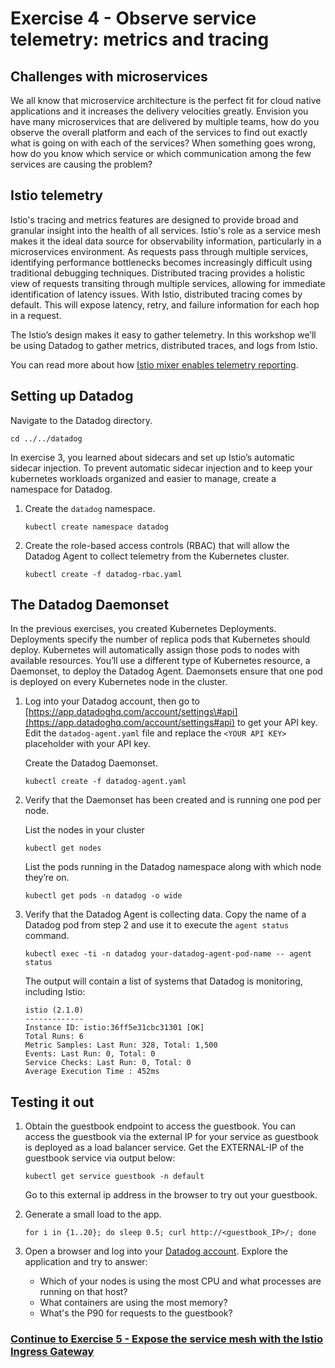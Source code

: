 # Exercise 4 - Observe service telemetry: metrics and tracing

## Challenges with microservices

We all know that microservice architecture is the perfect fit for cloud native applications and it increases the delivery velocities greatly. Envision you have many microservices that are delivered by multiple teams, how do you observe the overall platform and each of the services to find out exactly what is going on with each of the services? When something goes wrong, how do you know which service or which communication among the few services are causing the problem?

## Istio telemetry

Istio's tracing and metrics features are designed to provide broad and granular insight into the health of all services. Istio's role as a service mesh makes it the ideal data source for observability information, particularly in a microservices environment. As requests pass through multiple services, identifying performance bottlenecks becomes increasingly difficult using traditional debugging techniques. Distributed tracing provides a holistic view of requests transiting through multiple services, allowing for immediate identification of latency issues. With Istio, distributed tracing comes by default. This will expose latency, retry, and failure information for each hop in a request.

The Istio’s design makes it easy to gather telemetry. In this workshop we’ll be using Datadog to gather metrics, distributed traces, and logs from Istio.

You can read more about how [Istio mixer enables telemetry reporting](https://istio.io/docs/concepts/policy-and-control/mixer.html).

## Setting up Datadog

Navigate to the Datadog directory.

```text
cd ../../datadog
```

In exercise 3, you learned about sidecars and set up Istio’s automatic sidecar injection. To prevent automatic sidecar injection and to keep your kubernetes workloads organized and easier to manage, create a namespace for Datadog.

1. Create the `datadog` namespace.

   ```text
   kubectl create namespace datadog
   ```

2. Create the role-based access controls \(RBAC\) that will allow the Datadog Agent to collect telemetry from the Kubernetes cluster.

   ```text
   kubectl create -f datadog-rbac.yaml
   ```

## The Datadog Daemonset

In the previous exercises, you created Kubernetes Deployments. Deployments specify the number of replica pods that Kubernetes should deploy. Kubernetes will automatically assign those pods to nodes with available resources. You’ll use a different type of Kubernetes resource, a Daemonset, to deploy the Datadog Agent. Daemonsets ensure that one pod is deployed on every Kubernetes node in the cluster.

1. Log into your Datadog account, then go to [https://app.datadoghq.com/account/settings\#api](https://app.datadoghq.com/account/settings#api) to get your API key. Edit the `datadog-agent.yaml` file and replace the `<YOUR API KEY>` placeholder with your API key.

   Create the Datadog Daemonset.

   ```text
   kubectl create -f datadog-agent.yaml
   ```

2. Verify that the Daemonset has been created and is running one pod per node.

   List the nodes in your cluster

   ```text
   kubectl get nodes
   ```

   List the pods running in the Datadog namespace along with which node they’re on.

   ```text
   kubectl get pods -n datadog -o wide
   ```

3. Verify that the Datadog Agent is collecting data. Copy the name of a Datadog pod from step 2 and use it to execute the `agent status` command.

   ```text
   kubectl exec -ti -n datadog your-datadog-agent-pod-name -- agent status
   ```

   The output will contain a list of systems that Datadog is monitoring, including Istio:

   ```text
   istio (2.1.0)
   -------------
   Instance ID: istio:36ff5e31cbc31301 [OK]
   Total Runs: 6
   Metric Samples: Last Run: 328, Total: 1,500
   Events: Last Run: 0, Total: 0
   Service Checks: Last Run: 0, Total: 0
   Average Execution Time : 452ms
   ```

## Testing it out

1. Obtain the guestbook endpoint to access the guestbook. You can access the guestbook via the external IP for your service as guestbook is deployed as a load balancer service. Get the EXTERNAL-IP of the guestbook service via output below:

   ```text
   kubectl get service guestbook -n default
   ```

   Go to this external ip address in the browser to try out your guestbook.

2. Generate a small load to the app.

   ```text
   for i in {1..20}; do sleep 0.5; curl http://<guestbook_IP>/; done
   ```

3. Open a browser and log into your [Datadog account](https://app.datadoghq.com). Explore the application and try to answer:
   * Which of your nodes is using the most CPU and what processes are running on that host?
   * What containers are using the most memory?
   * What's the P90 for requests to the guestbook?

### [Continue to Exercise 5 - Expose the service mesh with the Istio Ingress Gateway](exercise-5.md)

